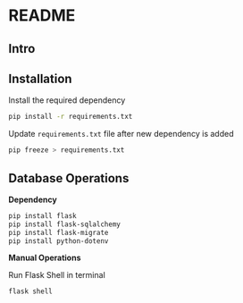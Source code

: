 # README

## Intro

## Installation
Install the required dependency

```bash
pip install -r requirements.txt
```

Update `requirements.txt` file after new dependency is added

```bash
pip freeze > requirements.txt
```

## Database Operations

**Dependency**

```bash
pip install flask
pip install flask-sqlalchemy
pip install flask-migrate
pip install python-dotenv
```

**Manual Operations**

Run Flask Shell in terminal

```bash
flask shell
```



